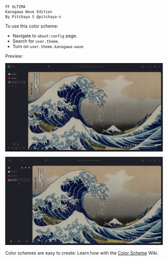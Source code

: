 ```
FF ULTIMA
Kanagawa Wave Edition
By Pitchaya S @pitchaya-s
```

To use this color scheme:
- Navigate to `about:config` page.
- Search for `user.theme`.
- Turn on `user.theme.kanagawa-wave`

Preview:

![preview](./preview.jpg)

![previews](./preview-sidebery.jpg)

Color schemes are easy to create: Learn how with the [Color Scheme](https://github.com/soulhotel/FF-ULTIMA/wiki/Create-a-Color-Scheme) Wiki.
